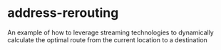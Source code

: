 # address-rerouting

An example of how to leverage streaming technologies to dynamically calculate the optimal route from the current location
to a destination